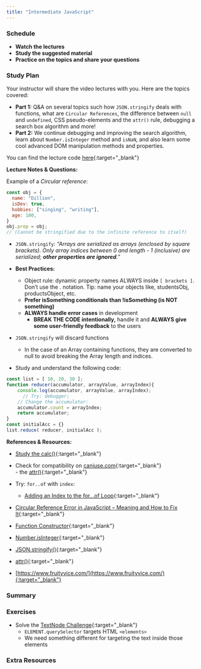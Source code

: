 ```yaml
---
title: "Intermediate JavaScript"
---
```


### Schedule

  - **Watch the lectures**
  - **Study the suggested material**
  - **Practice on the topics and share your questions**

### Study Plan

  Your instructor will share the video lectures with you. Here are the topics covered:

  - **Part 1:** Q&A on several topics such how `JSON.stringify` deals with functions, what are `Circular References`, the difference between `null` and `undefined`, CSS pseudo-elements and the `attr()` rule, debugging a search box algorithm and more!
  - **Part 2:** We continue debugging and improving the search algorithm, learn about `Number.isInteger` method and `isNaN`, and also learn some cool advanced DOM manipulation methods and properties.  

  You can find the lecture code [here](https://github.com/in-tech-gration/WDX-180/tree/main/curriculum/week18/assets/code/day03){:target="_blank"}

  **Lecture Notes & Questions:**

  Example of a *Circular reference*:

  ```js
  const obj = {  
    name: "Dillion",  
    isDev: true,  
    hobbies: ["singing", "writing"],  
    age: 100,  
  }  
  obj.prop = obj; 
  // (Cannot be stringified due to the infinite reference to itself)    
  ```

  - `JSON.stringify`: *“Arrays are serialized as arrays (enclosed by square brackets). Only array indices between 0 and length - 1 (inclusive) are serialized; **other properties are ignored**.”*  

  - **Best Practices:**  
    - Object rule: dynamic property names ALWAYS inside `[ brackets ]`. Don’t use the . notation. Tip: name your objects like, studentsObj, productsObject, etc.  
    - **Prefer isSomething conditionals than !isSomething (is NOT something)**  
    - **ALWAYS handle error cases** in development  
      - **BREAK THE CODE intentionally,** handle it and **ALWAYS give some user-friendly feedback** to the users  
  - `JSON.stringify` will discard functions  
    - In the case of an Array containing functions, they are converted to null to avoid breaking the Array length and indices.  

  - Study and understand the following code:  

  ```js
  const list = [ 10, 20, 30 ];  
  function reducer(accumulator, arrayValue, arrayIndex){  
      console.log(accumulator, arrayValue, arrayIndex);  
        // Try: debugger;  
      // Change the accumulator:  
      accumulator.count = arrayIndex;  
      return accumulator;  
  }   
  const initialAcc = {}  
  list.reduce( reducer, initialAcc );  
  ```

  **References & Resources:**

  - [Study the calc()](https://css-tricks.com/a-couple-of-use-cases-for-calc/){:target="_blank"}  
 
   - Check for compatibility on [caniuse.com](https://caniuse.com/?search=attr()){:target="_blank"}  
    - the [attr()](https://developer.mozilla.org/en-US/docs/Web/CSS/attr#browser_compatibility){:target="_blank"}  
 
  - Try: `for..of` with `index`:  
    - [Adding an Index to the for...of Loop](https://medium.com/@_DandyLyons/how-to-use-a-js-for-of-loop-with-an-index-a4675ed22351#42db){:target="_blank"}  

  - [Circular Reference Error in JavaScript – Meaning and How to Fix It](https://www.freecodecamp.org/news/circular-reference-in-javascript-explained/){:target="_blank"}

  - [Function Constructor](https://developer.mozilla.org/en-US/docs/Web/JavaScript/Reference/Global_Objects/Function/Function){:target="_blank"} 

  - [Number.isInteger](https://developer.mozilla.org/en-US/docs/Web/JavaScript/Reference/Global_Objects/Number/isInteger){:target="_blank"}  

  - [JSON.stringify()](https://developer.mozilla.org/en-US/docs/Web/JavaScript/Reference/Global_Objects/JSON/stringify){:target="_blank"}  

  - [attr()](https://developer.mozilla.org/en-US/docs/Web/CSS/attr){:target="_blank"}

  - [https://www.fruityvice.com/](https://www.fruityvice.com/){:target="_blank"}

### Summary

### Exercises

  - Solve the [TextNode Challenge](https://github.com/in-tech-gration/WDX-180/tree/main/curriculum/week18/assets/exercises/day03/textnode-challenge){:target="_blank"}
    - `ELEMENT.querySelector` targets HTML `<elements>`  
    - We need something different for targeting the text inside those elements  

### Extra Resources